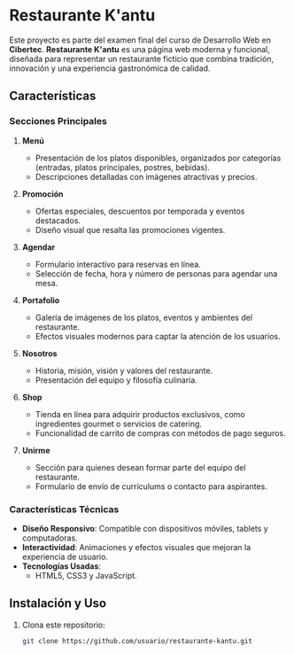 # Restaurante K'antu  

Este proyecto es parte del examen final del curso de Desarrollo Web en **Cibertec**. **Restaurante K'antu** es una página web moderna y funcional, diseñada para representar un restaurante ficticio que combina tradición, innovación y una experiencia gastronómica de calidad.  

## Características  

### Secciones Principales  
1. **Menú**  
   - Presentación de los platos disponibles, organizados por categorías (entradas, platos principales, postres, bebidas).  
   - Descripciones detalladas con imágenes atractivas y precios.  

2. **Promoción**  
   - Ofertas especiales, descuentos por temporada y eventos destacados.  
   - Diseño visual que resalta las promociones vigentes.  

3. **Agendar**  
   - Formulario interactivo para reservas en línea.  
   - Selección de fecha, hora y número de personas para agendar una mesa.  

4. **Portafolio**  
   - Galería de imágenes de los platos, eventos y ambientes del restaurante.  
   - Efectos visuales modernos para captar la atención de los usuarios.  

5. **Nosotros**  
   - Historia, misión, visión y valores del restaurante.  
   - Presentación del equipo y filosofía culinaria.  

6. **Shop**  
   - Tienda en línea para adquirir productos exclusivos, como ingredientes gourmet o servicios de catering.  
   - Funcionalidad de carrito de compras con métodos de pago seguros.  

7. **Unirme**  
   - Sección para quienes desean formar parte del equipo del restaurante.  
   - Formulario de envío de currículums o contacto para aspirantes.  

### Características Técnicas  
- **Diseño Responsivo**: Compatible con dispositivos móviles, tablets y computadoras.  
- **Interactividad**: Animaciones y efectos visuales que mejoran la experiencia de usuario.  
- **Tecnologías Usadas**:  
  - HTML5, CSS3 y JavaScript.  


## Instalación y Uso  
1. Clona este repositorio:  
   ```bash
   git clone https://github.com/usuario/restaurante-kantu.git
